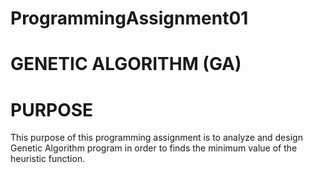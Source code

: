 # ProgrammingAssignment01

# GENETIC ALGORITHM (GA)

# **PURPOSE**

This purpose of this programming assignment is to analyze and design Genetic Algorithm program in order to finds the minimum value of the heuristic function. 


